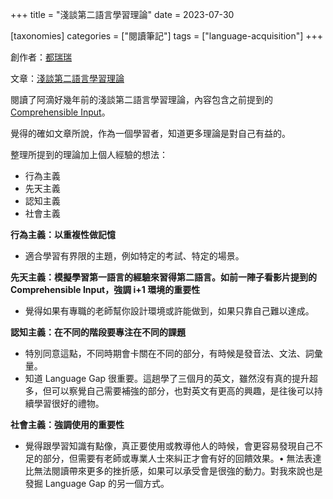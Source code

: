 +++
title = "淺談第二語言學習理論"
date = 2023-07-30

[taxonomies]
categories = ["閱讀筆記"]
tags = ["language-acquisition"]
+++

創作者：[都瑞瑞](https://medium.com/@durayray)

文章：[淺談第二語言學習理論](https://medium.com/@durayray/%E6%B7%BA%E8%AB%87%E7%AC%AC%E4%BA%8C%E8%AA%9E%E8%A8%80%E5%AD%B8%E7%BF%92%E7%90%86%E8%AB%96-c58879d2936e)

閱讀了阿滴好幾年前的淺談第二語言學習理論，內容包含之前提到的 [Comprehensible Input](@/wisdom/videos/comprehensive-input/index.md)。

覺得的確如文章所說，作為一個學習者，知道更多理論是對自己有益的。

整理所提到的理論加上個人經驗的想法：
* 行為主義
* 先天主義
* 認知主義
* 社會主義

**行為主義：以重複性做記憶**

* 適合學習有界限的主題，例如特定的考試、特定的場景。

**先天主義：模擬學習第一語言的經驗來習得第二語言。如前一陣子看影片提到的 Comprehensible Input，強調 i+1 環境的重要性**

* 覺得如果有專職的老師幫你設計環境或許能做到，如果只靠自己難以達成。

**認知主義：在不同的階段要專注在不同的課題**

* 特別同意這點，不同時期會卡關在不同的部分，有時候是發音法、文法、詞彙量。
* 知道 Language Gap 很重要。這趟學了三個月的英文，雖然沒有真的提升超多，但可以察覺自己需要補強的部分，也對英文有更高的興趣，是往後可以持續學習很好的禮物。

**社會主義：強調使用的重要性**

* 覺得跟學習知識有點像，真正要使用或教導他人的時候，會更容易發現自己不足的部分，但需要有老師或專業人士來糾正才會有好的回饋效果。• 無法表達比無法閱讀帶來更多的挫折感，如果可以承受會是很強的動力。對我來說也是發掘 Language Gap 的另一個方式。

